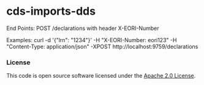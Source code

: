 
# cds-imports-dds

End Points:
POST /declarations with header X-EORI-Number 

Examples:
curl -d '{"lrn": "1234"}' -H "X-EORI-Number: eori123" -H "Content-Type: application/json" -XPOST http://localhost:9759/declarations

### License

This code is open source software licensed under the [Apache 2.0 License]("http://www.apache.org/licenses/LICENSE-2.0.html").
